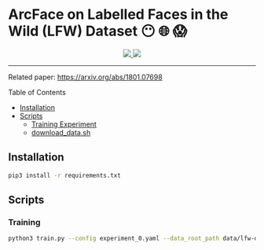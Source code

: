 # ArcFace on Labelled Faces in the Wild (LFW) Dataset 😶 🌐 😱


<p align="center">
  <a href="https://github.com/faridrashidi/kaggle-solutions/blob/gh-pages/LICENSE">
    <img src="https://img.shields.io/badge/License-MIT-yellow.svg">

  <a href="https://guides.github.com/features/mastering-markdown/">
    <img src="https://img.shields.io/badge/Language-Markdown-green.svg">
  </a>
</p>

<hr />

Related paper: https://arxiv.org/abs/1801.07698

Table of Contents
* [Installation](#installation)
* [Scripts](#scripts)
  * [Training Experiment](#training)
  * [download_data.sh](#download)

## Installation
```bash
pip3 install -r requirements.txt
```

## Scripts 

### Training 

```bash
python3 train.py --config experiment_0.yaml --data_root_path data/lfw-deepfunneled --wandb
```


